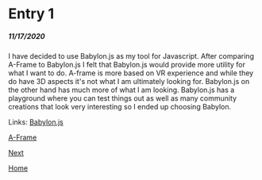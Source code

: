 # Entry 1
##### 11/17/2020

I have decided to use Babylon.js as my tool for Javascript. After comparing A-Frame to Babylon.js I felt that Babylon.js would provide more utility for what I want to do. 
A-frame is more based on VR experience and while they do have 3D aspects it's not what I am ultimately looking for. Babylon.js on the other hand has much more of what I am looking.
Babylon.js has a playground where you can test things out as well as many community creations that look very interesting so I ended up choosing Babylon.

Links:
[Babylon.js](https://www.babylonjs.com/)

[A-Frame](https://aframe.io/)

[Next](entry02.md)

[Home](../README.md)
